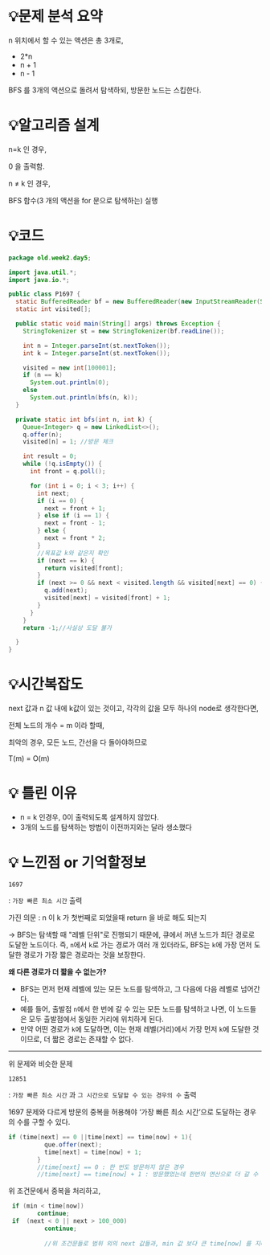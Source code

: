 # 💡**문제 분석 요약**

n 위치에서 할 수 있는 액션은 총 3개로,

- 2*n
- n + 1
- n - 1

BFS 를 3개의 액션으로 돌려서 탐색하되, 방문한 노드는 스킵한다.

# 💡**알고리즘 설계**

n=k 인 경우,

0 을 출력함.

n ≠ k 인 경우,

BFS 함수(3 개의 액션을 for 문으로 탐색하는) 실행

# 💡코드

```java
package old.week2.day5;

import java.util.*;
import java.io.*;

public class P1697 {
  static BufferedReader bf = new BufferedReader(new InputStreamReader(System.in));
  static int visited[];

  public static void main(String[] args) throws Exception {
    StringTokenizer st = new StringTokenizer(bf.readLine());

    int n = Integer.parseInt(st.nextToken());
    int k = Integer.parseInt(st.nextToken());

    visited = new int[100001];
    if (n == k)
      System.out.println(0);
    else
      System.out.println(bfs(n, k));
  }

  private static int bfs(int n, int k) {
    Queue<Integer> q = new LinkedList<>();
    q.offer(n);
    visited[n] = 1; //방문 체크

    int result = 0;
    while (!q.isEmpty()) {
      int front = q.poll();

      for (int i = 0; i < 3; i++) {
        int next;
        if (i == 0) {
          next = front + 1;
        } else if (i == 1) {
          next = front - 1;
        } else {
          next = front * 2;
        }
        //목표값 k와 같은지 확인
        if (next == k) {
          return visited[front];
        }
        if (next >= 0 && next < visited.length && visited[next] == 0) {
          q.add(next);
          visited[next] = visited[front] + 1;
        }
      }
    }
    return -1;//사실상 도달 불가

  }
}

```

# 💡시간복잡도

next 값과 n 값 내에 k값이 있는 것이고, 각각의 값을 모두 하나의 node로 생각한다면,

전체 노드의 개수 = m 이라 할때,

최악의 경우, 모든 노드, 간선을 다 돌아야하므로

T(m) = O(m)

# 💡 틀린 이유

- n = k 인경우, 0이 출력되도록 설계하지 않았다.
- 3개의 노드를 탐색하는 방법이 이전까지와는 달라 생소했다

# 💡 느낀점 or 기억할정보

`1697`

: `가장 빠른 최소 시간`  출력

가진 의문 : n 이 k 가 첫번째로 되었을때 return 을 바로 해도 되는지

→ BFS는 탐색할 때 "레벨 단위"로 진행되기 때문에, 큐에서 꺼낸 노드가 최단 경로로 도달한 노드이다. 즉, `n`에서 `k`로 가는 경로가 여러 개 있더라도, BFS는 `k`에 가장 먼저 도달한 경로가 가장 짧은 경로라는 것을 보장한다.

**왜 다른 경로가 더 짧을 수 없는가?**

- BFS는 먼저 현재 레벨에 있는 모든 노드를 탐색하고, 그 다음에 다음 레벨로 넘어간다.
- 예를 들어, 출발점 `n`에서 한 번에 갈 수 있는 모든 노드를 탐색하고 나면, 이 노드들은 모두 출발점에서 동일한 거리에 위치하게 된다.
- 만약 어떤 경로가 `k`에 도달하면, 이는 현재 레벨(거리)에서 가장 먼저 `k`에 도달한 것이므로, 더 짧은 경로는 존재할 수 없다.

----

위 문제와 비슷한 문제

`12851`

: `가장 빠른 최소 시간`  과 `그 시간으로 도달할 수 있는 경우의 수` 출력

1697 문제와 다르게 방문의 중복을 허용해야 ‘가장 빠른 최소 시간’으로 도달하는 경우의 수를 구할 수 있다.

```java
if (time[next] == 0 ||time[next] == time[now] + 1){
          que.offer(next);
          time[next] = time[now] + 1;
        }
        //time[next] == 0 : 한 번도 방문하지 않은 경우
        //time[next] == time[now] + 1 : 방문했었는데 한번의 연산으로 더 갈 수 있는 경우
```

위 조건문에서 중복을 처리하고,

```java
 if (min < time[now])
        continue;
 if  (next < 0 || next > 100_000)
          continue;
          
          //위 조건문들로 범위 외의 next 값들과, min 값 보다 큰 time[now] 를 지나친다
```